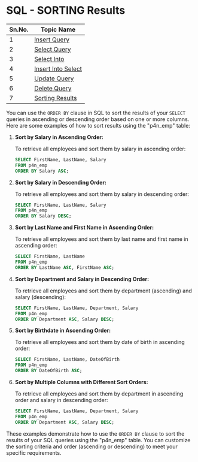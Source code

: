# SQL - SORTING Results

| Sn.No. | Topic Name             |
|--------|------------------------|
| 1      | [Insert Query](InsertQuery.md)          |
| 2      | [Select Query](SelectQuery.md)          |
| 3      | [Select Into](SelectInto.md)            |
| 4      | [Insert Into Select](InsertIntoSelect.md)|
| 5      | [Update Query](UpdateQuery.md)          |
| 6      | [Delete Query](DeleteQuery.md)          |
| 7      | [Sorting Results](SortingResults.md)    |






You can use the `ORDER BY` clause in SQL to sort the results of your `SELECT` queries in ascending or descending order based on one or more columns. Here are some examples of how to sort results using the "p4n_emp" table:

1. **Sort by Salary in Ascending Order:**

   To retrieve all employees and sort them by salary in ascending order:

   ```sql
   SELECT FirstName, LastName, Salary
   FROM p4n_emp
   ORDER BY Salary ASC;
   ```

2. **Sort by Salary in Descending Order:**

   To retrieve all employees and sort them by salary in descending order:

   ```sql
   SELECT FirstName, LastName, Salary
   FROM p4n_emp
   ORDER BY Salary DESC;
   ```

3. **Sort by Last Name and First Name in Ascending Order:**

   To retrieve all employees and sort them by last name and first name in ascending order:

   ```sql
   SELECT FirstName, LastName
   FROM p4n_emp
   ORDER BY LastName ASC, FirstName ASC;
   ```

4. **Sort by Department and Salary in Descending Order:**

   To retrieve all employees and sort them by department (ascending) and salary (descending):

   ```sql
   SELECT FirstName, LastName, Department, Salary
   FROM p4n_emp
   ORDER BY Department ASC, Salary DESC;
   ```

5. **Sort by Birthdate in Ascending Order:**

   To retrieve all employees and sort them by date of birth in ascending order:

   ```sql
   SELECT FirstName, LastName, DateOfBirth
   FROM p4n_emp
   ORDER BY DateOfBirth ASC;
   ```

6. **Sort by Multiple Columns with Different Sort Orders:**

   To retrieve all employees and sort them by department in ascending order and salary in descending order:

   ```sql
   SELECT FirstName, LastName, Department, Salary
   FROM p4n_emp
   ORDER BY Department ASC, Salary DESC;
   ```

These examples demonstrate how to use the `ORDER BY` clause to sort the results of your SQL queries using the "p4n_emp" table. You can customize the sorting criteria and order (ascending or descending) to meet your specific requirements.
